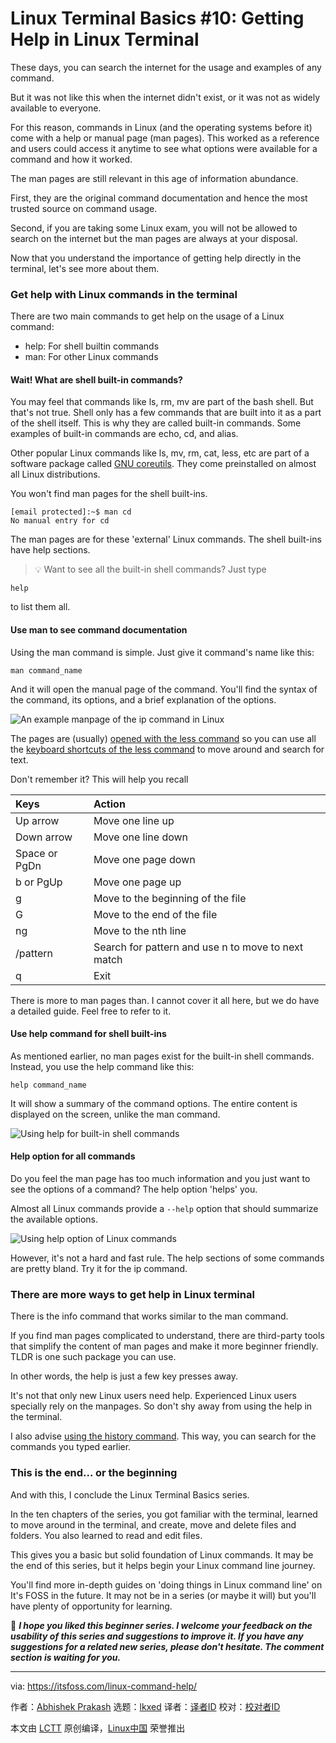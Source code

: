 [#]: subject: "Linux Terminal Basics #10: Getting Help in Linux Terminal"
[#]: via: "https://itsfoss.com/linux-command-help/"
[#]: author: "Abhishek Prakash https://itsfoss.com/author/abhishek/"
[#]: collector: "lkxed"
[#]: translator: " "
[#]: reviewer: " "
[#]: publisher: " "
[#]: url: " "

Linux Terminal Basics #10: Getting Help in Linux Terminal
======

These days, you can search the internet for the usage and examples of any command.

But it was not like this when the internet didn't exist, or it was not as widely available to everyone.

For this reason, commands in Linux (and the operating systems before it) come with a help or manual page (man pages). This worked as a reference and users could access it anytime to see what options were available for a command and how it worked.

The man pages are still relevant in this age of information abundance.

First, they are the original command documentation and hence the most trusted source on command usage.

Second, if you are taking some Linux exam, you will not be allowed to search on the internet but the man pages are always at your disposal.

Now that you understand the importance of getting help directly in the terminal, let's see more about them.

### Get help with Linux commands in the terminal

There are two main commands to get help on the usage of a Linux command:

- help: For shell builtin commands
- man: For other Linux commands

#### Wait! What are shell built-in commands?

You may feel that commands like ls, rm, mv are part of the bash shell. But that's not true. Shell only has a few commands that are built into it as a part of the shell itself. This is why they are called built-in commands. Some examples of built-in commands are echo, cd, and alias.

Other popular Linux commands like ls, mv, rm, cat, less, etc are part of a software package called [GNU coreutils][1]. They come preinstalled on almost all Linux distributions.

You won't find man pages for the shell built-ins.

```
[email protected]:~$ man cd
No manual entry for cd
```

The man pages are for these 'external' Linux commands. The shell built-ins have help sections.

> 💡 Want to see all the built-in shell commands? Just type 

```
help
```

 to list them all.

#### Use man to see command documentation

Using the man command is simple. Just give it command's name like this:

```
man command_name
```

And it will open the manual page of the command. You'll find the syntax of the command, its options, and a brief explanation of the options.

![An example manpage of the ip command in Linux][2]

The pages are (usually) [opened with the less command][3] so you can use all the [keyboard shortcuts of the less command][4] to move around and search for text.

Don't remember it? This will help you recall

| Keys | Action |
| :- | :- |
| Up arrow | Move one line up |
| Down arrow | Move one line down |
| Space or PgDn | Move one page down |
| b or PgUp | Move one page up |
| g | Move to the beginning of the file |
| G | Move to the end of the file |
| ng | Move to the nth line |
| /pattern | Search for pattern and use n to move to next match |
| q | Exit |

There is more to man pages than. I cannot cover it all here, but we do have a detailed guide. Feel free to refer to it.

#### Use help command for shell built-ins

As mentioned earlier, no man pages exist for the built-in shell commands. Instead, you use the help command like this:

```
help command_name
```

It will show a summary of the command options. The entire content is displayed on the screen, unlike the man command.

![Using help for built-in shell commands][5]

#### Help option for all commands

Do you feel the man page has too much information and you just want to see the options of a command? The help option 'helps' you.

Almost all Linux commands provide a `--help` option that should summarize the available options.

![Using help option of Linux commands][6]

However, it's not a hard and fast rule. The help sections of some commands are pretty bland. Try it for the ip command.

### There are more ways to get help in Linux terminal

There is the info command that works similar to the man command.

If you find man pages complicated to understand, there are third-party tools that simplify the content of man pages and make it more beginner friendly. TLDR is one such package you can use.

In other words, the help is just a few key presses away.

It's not that only new Linux users need help. Experienced Linux users specially rely on the manpages. So don't shy away from using the help in the terminal.

I also advise [using the history command][7]. This way, you can search for the commands you typed earlier.

### This is the end... or the beginning

And with this, I conclude the Linux Terminal Basics series.

In the ten chapters of the series, you got familiar with the terminal, learned to move around in the terminal, and create, move and delete files and folders. You also learned to read and edit files.

This gives you a basic but solid foundation of Linux commands. It may be the end of this series, but it helps begin your Linux command line journey.

You'll find more in-depth guides on 'doing things in Linux command line' on It's FOSS in the future. It may not be in a series (or maybe it will) but you'll have plenty of opportunity for learning.

💬 **_I hope you liked this beginner series. I welcome your feedback on the usability of this series and suggestions to improve it. If you have any suggestions for a related new series, please don't hesitate. The comment section is waiting for you._**

--------------------------------------------------------------------------------

via: https://itsfoss.com/linux-command-help/

作者：[Abhishek Prakash][a]
选题：[lkxed][b]
译者：[译者ID](https://github.com/译者ID)
校对：[校对者ID](https://github.com/校对者ID)

本文由 [LCTT](https://github.com/LCTT/TranslateProject) 原创编译，[Linux中国](https://linux.cn/) 荣誉推出

[a]: https://itsfoss.com/author/abhishek/
[b]: https://github.com/lkxed/
[1]: https://www.gnu.org/software/coreutils/?ref=itsfoss.com
[2]: https://itsfoss.com/content/images/2023/04/man-page-example.png
[3]: https://itsfoss.com/view-file-contents/
[4]: https://linuxhandbook.com/less-command/?ref=itsfoss.com
[5]: https://itsfoss.com/content/images/2023/04/help-for-shell-built-ins.png
[6]: https://itsfoss.com/content/images/2023/04/help-with-linux-commands.png
[7]: https://linuxhandbook.com/bash-history-tips/?ref=itsfoss.com
